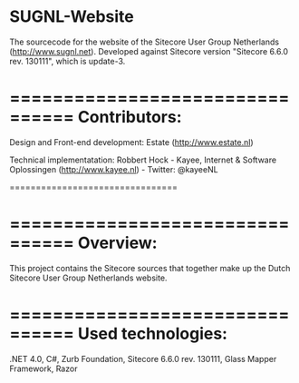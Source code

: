 SUGNL-Website
=============
The sourcecode for the website of the Sitecore User Group Netherlands (http://www.sugnl.net). 
Developed against Sitecore version "Sitecore 6.6.0 rev. 130111", which is update-3.

================================
Contributors:
================================
Design and Front-end development: Estate (http://www.estate.nl)

Technical implementatation: Robbert Hock - Kayee, Internet & Software Oplossingen (http://www.kayee.nl) - Twitter: @kayeeNL

================================

================================
Overview:
================================
This project contains the Sitecore sources that together make up the Dutch Sitecore User Group Netherlands website. 

================================
Used technologies:
================================
.NET 4.0,
C#,
Zurb Foundation,
Sitecore 6.6.0 rev. 130111,
Glass Mapper Framework,
Razor
